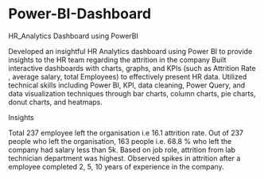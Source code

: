 # Power-BI-Dashboard
HR_Analytics Dashboard using PowerBI

Developed an insightful HR Analytics dashboard using Power BI to provide insights to the HR team regarding the attrition in the company
Built interactive dashboards with charts, graphs, and KPIs (such as Attrition Rate , average salary, total Employees) to effectively present HR data.
Utilized technical skills including Power BI, KPI, data cleaning, Power Query, and data visualization techniques through bar charts, column charts, pie charts, donut charts, and heatmaps.

Insights

Total 237 employee left the organisation i.e 16.1 attrition rate.
Out of 237 people who left the organisation, 163 people i.e. 68.8 % who left the company had salary less than 5k.
Based on job role, attrition from lab technician department was highest.
Observed spikes in attrition after a employee completed 2, 5, 10 years of experience in the company.
